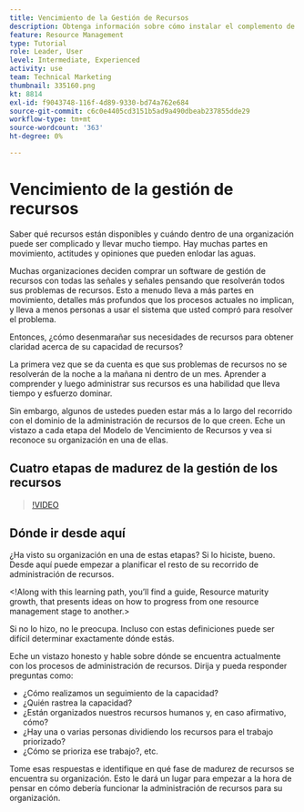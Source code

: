 ```yaml
---
title: Vencimiento de la Gestión de Recursos
description: Obtenga información sobre cómo instalar el complemento de Microsoft Outlook
feature: Resource Management
type: Tutorial
role: Leader, User
level: Intermediate, Experienced
activity: use
team: Technical Marketing
thumbnail: 335160.png
kt: 8814
exl-id: f9043748-116f-4d89-9330-bd74a762e684
source-git-commit: c6c0e4405cd3151b5ad9a490dbeab237855dde29
workflow-type: tm+mt
source-wordcount: '363'
ht-degree: 0%

---
```


# Vencimiento de la gestión de recursos

Saber qué recursos están disponibles y cuándo dentro de una organización puede ser complicado y llevar mucho tiempo. Hay muchas partes en movimiento, actitudes y opiniones que pueden enlodar las aguas.

Muchas organizaciones deciden comprar un software de gestión de recursos con todas las señales y señales pensando que resolverán todos sus problemas de recursos. Esto a menudo lleva a más partes en movimiento, detalles más profundos que los procesos actuales no implican, y lleva a menos personas a usar el sistema que usted compró para resolver el problema.

Entonces, ¿cómo desenmarañar sus necesidades de recursos para obtener claridad acerca de su capacidad de recursos?

La primera vez que se da cuenta es que sus problemas de recursos no se resolverán de la noche a la mañana ni dentro de un mes. Aprender a comprender y luego administrar sus recursos es una habilidad que lleva tiempo y esfuerzo dominar.

Sin embargo, algunos de ustedes pueden estar más a lo largo del recorrido con el dominio de la administración de recursos de lo que creen. Eche un vistazo a cada etapa del Modelo de Vencimiento de Recursos y vea si reconoce su organización en una de ellas.

## Cuatro etapas de madurez de la gestión de los recursos

>[!VIDEO](https://video.tv.adobe.com/v/335160/?quality=12)


## Dónde ir desde aquí

¿Ha visto su organización en una de estas etapas? Si lo hiciste, bueno. Desde aquí puede empezar a planificar el resto de su recorrido de administración de recursos.

&lt;!Along with this learning path, you’ll find a guide, Resource maturity growth, that presents ideas on how to progress from one resource management stage to another.&gt;

Si no lo hizo, no le preocupa. Incluso con estas definiciones puede ser difícil determinar exactamente dónde estás.

Eche un vistazo honesto y hable sobre dónde se encuentra actualmente con los procesos de administración de recursos. Dirija y pueda responder preguntas como:

* ¿Cómo realizamos un seguimiento de la capacidad?
* ¿Quién rastrea la capacidad?
* ¿Están organizados nuestros recursos humanos y, en caso afirmativo, cómo?
* ¿Hay una o varias personas dividiendo los recursos para el trabajo priorizado?
* ¿Cómo se prioriza ese trabajo?, etc.

Tome esas respuestas e identifique en qué fase de madurez de recursos se encuentra su organización. Esto le dará un lugar para empezar a la hora de pensar en cómo debería funcionar la administración de recursos para su organización.
